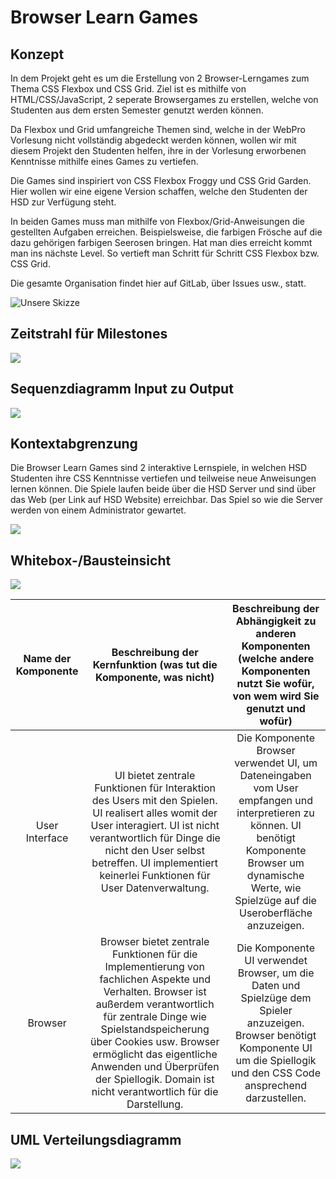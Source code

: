 # Browser Learn Games
## Konzept
In dem Projekt geht es um die Erstellung von 2 Browser-Lerngames zum Thema CSS Flexbox und CSS Grid.
Ziel ist es mithilfe von HTML/CSS/JavaScript, 2 seperate Browsergames zu erstellen, welche von Studenten aus dem ersten Semester genutzt werden können.

Da Flexbox und Grid umfangreiche Themen sind, welche in der WebPro Vorlesung nicht vollständig abgedeckt werden können, wollen wir mit diesem Projekt den Studenten helfen, ihre in der Vorlesung erworbenen Kenntnisse mithilfe eines Games zu vertiefen.

Die Games sind inspiriert von CSS Flexbox Froggy und CSS Grid Garden. 
Hier wollen wir eine eigene Version schaffen, welche den Studenten der HSD zur Verfügung steht.

In beiden Games muss man mithilfe von Flexbox/Grid-Anweisungen die gestellten Aufgaben erreichen.
Beispielsweise, die farbigen Frösche auf die dazu gehörigen farbigen Seerosen bringen.
Hat man dies erreicht kommt man ins nächste Level.
So vertieft man Schritt für Schritt CSS Flexbox bzw. CSS Grid.

Die gesamte Organisation findet hier auf GitLab, über Issues usw., statt.

![Unsere Skizze](https://cdn.discordapp.com/attachments/898937507406839869/903664783226716200/unknown.png)

## Zeitstrahl für Milestones

<img src="https://cdn.discordapp.com/attachments/898937507406839869/910247728641105930/Milestones.png">

## Sequenzdiagramm Input zu Output

<img src="https://cdn.discordapp.com/attachments/898937507406839869/914157736034451506/Sequenzdiagramm_Input_to_Output.png">

## Kontextabgrenzung

Die Browser Learn Games sind 2 interaktive Lernspiele, in welchen HSD Studenten ihre CSS Kenntnisse vertiefen und teilweise neue Anweisungen lernen können. Die Spiele laufen beide über die HSD Server und sind über das Web (per Link auf HSD Website) erreichbar. Das Spiel so wie die Server werden von einem Administrator gewartet.

<img src="https://media.discordapp.net/attachments/898937507406839869/926142288822935582/Verfeinerungsebene0.png">

## Whitebox-/Bausteinsicht  

<img src="https://cdn.discordapp.com/attachments/898937507406839869/926147097579888690/Verfeinerungsebene1.png">

| Name der Komponente   | Beschreibung der Kernfunktion (was tut die Komponente, was nicht) | Beschreibung der Abhängigkeit zu anderen Komponenten (welche andere Komponenten nutzt Sie wofür, von wem wird Sie genutzt und wofür)  |
|    :---:     |    :---:     |    :---:     |
| User Interface | UI bietet zentrale Funktionen für Interaktion des Users mit den Spielen. UI realisert alles womit der User interagiert. UI ist nicht verantwortlich für Dinge die nicht den User selbst betreffen. UI implementiert keinerlei Funktionen für User Datenverwaltung. | Die Komponente Browser verwendet UI, um Dateneingaben vom User empfangen und interpretieren zu können. UI benötigt Komponente Browser um dynamische Werte, wie Spielzüge auf die Useroberfläche anzuzeigen. |
 Browser | Browser bietet zentrale Funktionen für die Implementierung von fachlichen Aspekte und Verhalten. Browser ist außerdem verantwortlich für zentrale Dinge wie Spielstandspeicherung über Cookies usw. Browser ermöglicht das eigentliche Anwenden und Überprüfen der Spiellogik.  Domain ist nicht verantwortlich für die Darstellung. | Die Komponente UI verwendet Browser, um die Daten und Spielzüge dem Spieler anzuzeigen. Browser benötigt Komponente UI um die Spiellogik und den CSS Code ansprechend darzustellen. |  


## UML Verteilungsdiagramm

<img src="https://cdn.discordapp.com/attachments/898937507406839869/926153966721585244/UML_Verteilungsdiagramm.png">
